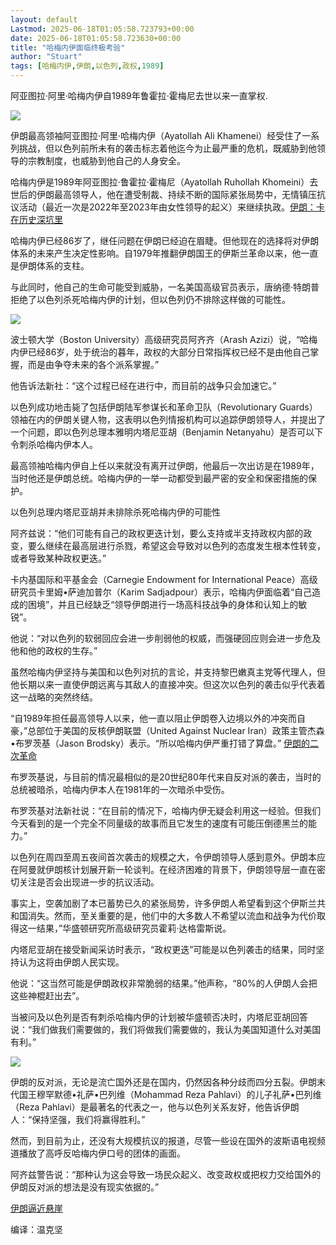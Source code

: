 ```yaml
---
layout: default
Lastmod: 2025-06-18T01:05:58.723793+00:00
date: 2025-06-18T01:05:58.723630+00:00
title: "哈梅内伊面临终极考验"
author: "Stuart"
tags: [哈梅内伊,伊朗,以色列,政权,1989]
---
```


阿亚图拉·阿里·哈梅内伊自1989年鲁霍拉·霍梅尼去世以来一直掌权.

![](https://images.weserv.nl/?url=https%3A//mmbiz.qpic.cn/sz_mmbiz_jpg/8IbqzgFnjI1NyyNficj69BWLAPZcHeUIsHHmTGl0qQa6cA16xdOxVkKUfyXYUnfYqUpPgMfvT1vFvqMxXx2eI4A/640%3Fwx_fmt%3Djpeg%26from%3Dappmsg)

伊朗最高领袖阿亚图拉·阿里·哈梅内伊（Ayatollah Ali Khamenei）经受住了一系列挑战，但以色列前所未有的袭击标志着他迄今为止最严重的危机，既威胁到他领导的宗教制度，也威胁到他自己的人身安全。

哈梅内伊是1989年阿亚图拉·鲁霍拉·霍梅尼（Ayatollah Ruhollah Khomeini）去世后的伊朗最高领导人，他在遭受制裁、持续不断的国际紧张局势中，无情镇压抗议活动（最近一次是2022年至2023年由女性领导的起义）来继续执政。[伊朗：卡在历史深坑里](https://mp.weixin.qq.com/s?__biz=MzIwNzczNDUzNw==&mid=2247486733&idx=1&sn=5863a2fc8d81e1bdabc2364baed6c952&scene=21#wechat_redirect)

哈梅内伊已经86岁了，继任问题在伊朗已经迫在眉睫。但他现在的选择将对伊朗体系的未来产生决定性影响。自1979年推翻伊朗国王的伊斯兰革命以来，他一直是伊朗体系的支柱。

与此同时，他自己的生命可能受到威胁，一名美国高级官员表示，唐纳德·特朗普拒绝了以色列杀死哈梅内伊的计划，但以色列仍不排除这样做的可能性。

![](https://images.weserv.nl/?url=https%3A//mmbiz.qpic.cn/sz_mmbiz_jpg/8IbqzgFnjI1NyyNficj69BWLAPZcHeUIs1uqfj6mUtU13L3QVk7sjgz6YiccFye9NsVa1Fqr6j5MibYLVlIvPRHGw/640%3Fwx_fmt%3Djpeg%26from%3Dappmsg)

波士顿大学（Boston University）高级研究员阿齐齐（Arash Azizi）说，“哈梅内伊已经86岁，处于统治的暮年，政权的大部分日常指挥权已经不是由他自己掌握，而是由争夺未来的各个派系掌握。”

他告诉法新社：“这个过程已经在进行中，而目前的战争只会加速它。”

以色列成功地击毙了包括伊朗陆军参谋长和革命卫队（Revolutionary Guards）领袖在内的伊朗关键人物，这表明以色列情报机构可以追踪伊朗领导人，并提出了一个问题，即以色列总理本雅明内塔尼亚胡（Benjamin Netanyahu）是否可以下令刺杀哈梅内伊本人。

最高领袖哈梅内伊自上任以来就没有离开过伊朗，他最后一次出访是在1989年，当时他还是伊朗总统。哈梅内伊的一举一动都受到最严密的安全和保密措施的保护。

以色列总理内塔尼亚胡并未排除杀死哈梅内伊的可能性

阿齐兹说：“他们可能有自己的政权更迭计划，要么支持或半支持政权内部的政变，要么继续在最高层进行杀戮，希望这会导致对以色列的态度发生根本性转变，或者导致某种政权更迭。”

卡内基国际和平基金会（Carnegie Endowment for International Peace）高级研究员卡里姆•萨迪加普尔（Karim Sadjadpour）表示，哈梅内伊面临着“自己造成的困境”，并且已经缺乏“领导伊朗进行一场高科技战争的身体和认知上的敏锐”。

他说：“对以色列的软弱回应会进一步削弱他的权威，而强硬回应则会进一步危及他和他的政权的生存。”

虽然哈梅内伊坚持与美国和以色列对抗的言论，并支持黎巴嫩真主党等代理人，但他长期以来一直使伊朗远离与其敌人的直接冲突。但这次以色列的袭击似乎代表着这一战略的突然终结。

“自1989年担任最高领导人以来，他一直以阻止伊朗卷入边境以外的冲突而自豪，”总部位于美国的反核伊朗联盟（United Against Nuclear Iran）政策主管杰森•布罗茨基（Jason Brodsky）表示。“所以哈梅内伊严重打错了算盘。” [伊朗的二次革命](https://mp.weixin.qq.com/s?__biz=MzIwNzczNDUzNw==&mid=2247486244&idx=1&sn=c4563bc20c74f2397aefb39a5981b18e&scene=21#wechat_redirect)

布罗茨基说，与目前的情况最相似的是20世纪80年代来自反对派的袭击，当时的总统被暗杀，哈梅内伊本人在1981年的一次暗杀中受伤。

布罗茨基对法新社说：“在目前的情况下，哈梅内伊无疑会利用这一经验。但我们今天看到的是一个完全不同量级的故事而且它发生的速度有可能压倒德黑兰的能力。”

以色列在周四至周五夜间首次袭击的规模之大，令伊朗领导人感到意外。伊朗本应在阿曼就伊朗核计划展开新一轮谈判。在经济困难的背景下，伊朗领导层一直在密切关注是否会出现进一步的抗议活动。

事实上，空袭加剧了本已蓄势已久的紧张局势，许多伊朗人希望看到这个伊斯兰共和国消失。然而，至关重要的是，他们中的大多数人不希望以流血和战争为代价取得这一结果，”华盛顿研究所高级研究员霍莉·达格雷斯说。

内塔尼亚胡在接受新闻采访时表示，“政权更迭”可能是以色列袭击的结果，同时坚持认为这将由伊朗人民实现。

他说：“这当然可能是伊朗政权非常脆弱的结果。”他声称，“80%的人伊朗人会把这些神棍赶出去”。

当被问及以色列是否有刺杀哈梅内伊的计划被华盛顿否决时，内塔尼亚胡回答说：“我们做我们需要做的，我们将做我们需要做的，我认为美国知道什么对美国有利。”

![](https://images.weserv.nl/?url=https%3A//mmbiz.qpic.cn/sz_mmbiz_jpg/8IbqzgFnjI1NyyNficj69BWLAPZcHeUIs5Gb5Kst1qoVlzoImkF5jTpxxFNBJasKjceWd5Zibw5rn1IaicTKSOuyQ/640%3Fwx_fmt%3Djpeg%26from%3Dappmsg)

伊朗的反对派，无论是流亡国外还是在国内，仍然因各种分歧而四分五裂。伊朗末代国王穆罕默德•礼萨•巴列维（Mohammad Reza Pahlavi）的儿子礼萨•巴列维（Reza Pahlavi）是最著名的代表之一，他与以色列关系友好，他告诉伊朗人：“保持坚强，我们将赢得胜利。”

然而，到目前为止，还没有大规模抗议的报道，尽管一些设在国外的波斯语电视频道播放了高呼反哈梅内伊口号的团体的画面。

阿齐兹警告说：“那种认为这会导致一场民众起义、改变政权或把权力交给国外的伊朗反对派的想法是没有现实依据的。”

[伊朗逼近悬崖](https://mp.weixin.qq.com/s?__biz=MzIwNzczNDUzNw==&mid=2247485152&idx=1&sn=294194d611ff7b3ff0fb1e3b32e0cdb4&scene=21#wechat_redirect)

编译：温克坚


